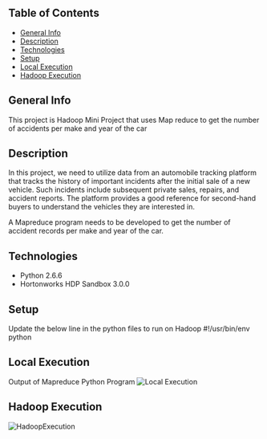## Table of Contents
* [General Info](#general-info)
* [Description](#description)
* [Technologies](#technologies)
* [Setup](#setup)
* [Local Execution](#local-execution)
* [Hadoop Execution](#hadoop-execution)



## General Info
This project is Hadoop Mini Project that uses Map reduce to get the number of accidents per make and year of the car

## Description
In this project, we need to utilize data from an automobile tracking platform that tracks the history of important incidents after the initial sale of a new vehicle. Such incidents include subsequent private sales, repairs, and accident reports. The platform provides a good reference for second-hand buyers to understand the vehicles they are interested in.

A Mapreduce program needs to be developed to get the number of accident records per make and year of the car.

## Technologies
* Python 2.6.6
* Hortonworks HDP Sandbox 3.0.0

## Setup
Update the below line in the python files to run on Hadoop
#!/usr/bin/env python

## Local Execution
Output of Mapreduce Python Program
![Local Execution](https://user-images.githubusercontent.com/75573079/122639429-cbba8500-d0c7-11eb-8a0e-fb4e61e3fc99.PNG)

## Hadoop Execution
![HadoopExecution](https://user-images.githubusercontent.com/75573079/122639352-5a7ad200-d0c7-11eb-8988-4bae0d4130f3.PNG)



